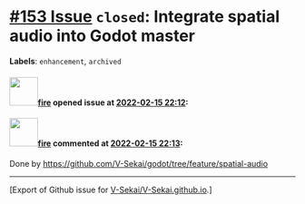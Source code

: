 # [\#153 Issue](https://github.com/V-Sekai/V-Sekai.github.io/issues/153) `closed`: Integrate spatial audio into Godot master
**Labels**: `enhancement`, `archived`


#### <img src="https://avatars.githubusercontent.com/u/32321?u=c2e06a3d2b49a467aa907e54aa259516440267cc&v=4" width="50">[fire](https://github.com/fire) opened issue at [2022-02-15 22:12](https://github.com/V-Sekai/V-Sekai.github.io/issues/153):



#### <img src="https://avatars.githubusercontent.com/u/32321?u=c2e06a3d2b49a467aa907e54aa259516440267cc&v=4" width="50">[fire](https://github.com/fire) commented at [2022-02-15 22:13](https://github.com/V-Sekai/V-Sekai.github.io/issues/153#issuecomment-1040848946):

Done by https://github.com/V-Sekai/godot/tree/feature/spatial-audio


-------------------------------------------------------------------------------



[Export of Github issue for [V-Sekai/V-Sekai.github.io](https://github.com/V-Sekai/V-Sekai.github.io).]
